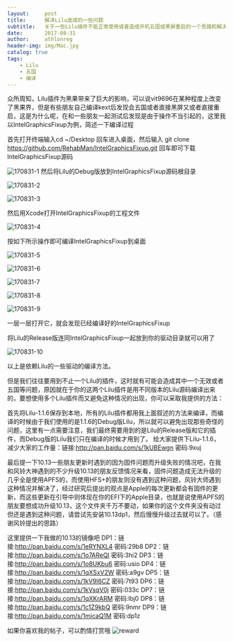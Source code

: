 ```yaml
---
layout:     post
title:      解决Lilu造成的一些问题
subtitle:   关于一些Lilu插件不能正常使用或者造成开机五国或黑屏重启的一个思路和解决办法
date:       2017-08-31
author:     athlonreg
header-img: img/Mac.jpg
catalog: true
tags:
    - Lilu
    - 五国
    - 编译
---
```



众所周知，Lilu插件为黑果带来了巨大的影响，可以说vit9696在某种程度上改变了黑果界，但是有些朋友自己编译kext后发现会五国或者直接黑屏又或者直接重启，这是为什么呢，在和一些朋友一起测试后发现是由于操作不当引起的，这里我以IntelGraphicsFixup为例，简述一下编译过程

首先打开终端输入cd ~/Desktop 回车进入桌面，然后输入 git clone https://github.com/RehabMan/IntelGraphicsFixup.git 回车即可下载IntelGraphicsFixup源码

![170831-1](http://ovefvi4g3.bkt.clouddn.com/170831-1-1.png)
然后将Lilu的Debug版放到IntelGraphicsFixup源码根目录

![170831-2](http://ovefvi4g3.bkt.clouddn.com/170831-2-1.png)

![170831-3](http://ovefvi4g3.bkt.clouddn.com/170831-3-1.png)

然后用Xcode打开IntelGraphicsFixup的工程文件

![170831-4](http://ovefvi4g3.bkt.clouddn.com/170831-4-1.png)

按如下所示操作即可编译IntelGraphicsFixup到桌面

![170831-5](http://ovefvi4g3.bkt.clouddn.com/170831-5-1.png)

![170831-6](http://ovefvi4g3.bkt.clouddn.com/170831-6-1.png)

![170831-7](http://ovefvi4g3.bkt.clouddn.com/170831-7-1.png)

![170831-8](http://ovefvi4g3.bkt.clouddn.com/170831-8-1.png)

![170831-9](http://ovefvi4g3.bkt.clouddn.com/170831-9-1.png)

一层一层打开它，就会发现已经编译好的IntelGraphicsFixup

将Lilu的Release版连同IntelGraphicsFixup一起放到你的驱动目录就可以用了

![170831-10](http://ovefvi4g3.bkt.clouddn.com/170831-10-1.png)

以上是依赖Lilu的一些驱动的编译方法。

但是我们往往要用到不止一个Lilu的插件，这时就有可能会造成其中一个无效或者五国等问题，原因就在于你的这两个Lilu插件是用不同版本的Lilu源码编译出来的，要想使用多个Lilu插件而又避免这种情况的出现，你可以采取我提供的方法：

首先将Lilu-1.1.6保存到本地，所有的Lilu插件都用我上面叙述的方法来编译，而编译的时候由于我们使用的是1.1.6的Debug版Lilu，所以就可以避免出现那些奇怪的问题，这里有一点需要注意，我们最终需要用到的是Lilu的Release版和它的插件，而Debug版的Lilu我们只在编译的时候才用到了。
给大家提供下Lilu-1.1.6，减少大家的工作量：链接:http://pan.baidu.com/s/1kUBEwgn  密码:9xuj

最后提一下10.13一些朋友更新时遇到的因为固件问题而升级失败的情况吧，在我和风铃大神遇到的不少升级10.13的朋友反馈情况来看，固件问题造成无法升级的几乎全是使用APFS的，而使用HFS+的朋友则没有遇到这种问题，风铃大师遇到这种情况并解决了，经过研究后提出的观点是Apple的每次更新都会有固件的更新，而这些更新在引导中则体现在你的EFI下的Apple目录，也就是说使用APFS的朋友要想成功升级10.13，这个文件夹千万不要动，如果你的这个文件夹没有动过但还是遇到这种问题，请尝试先安装10.13dp1，然后慢慢升级过去就可以了。（感谢风铃提出的思路）

这里提供一下我做的10.13的镜像吧
DP1：链接:http://pan.baidu.com/s/1eRYNXL4  密码:29b8
DP2：链接:http://pan.baidu.com/s/1o7AReQI  密码:3hi2
DP3：链接:http://pan.baidu.com/s/1o8UKbu6  密码:usio
DP4：链接:http://pan.baidu.com/s/1qXSxV2W  密码:a9gv
DP5：链接:http://pan.baidu.com/s/1kV9l6CZ  密码:7t93
DP6：链接:http://pan.baidu.com/s/1kVsqV0j  密码:033c
DP7：链接:http://pan.baidu.com/s/1qXKrARM  密码:lbj0
DP8：链接:http://pan.baidu.com/s/1c1Z9kbQ  密码:9nmr
DP9：链接:http://pan.baidu.com/s/1micaQ1M  密码:dp1z



如果你喜欢我的帖子，可以酌情打赏哦
![reward](http://ovefvi4g3.bkt.clouddn.com/reward-1.jpg)
